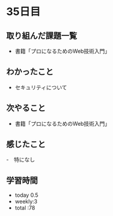# 35日目
## 取り組んだ課題一覧
- 書籍「プロになるためのWeb技術入門」
## わかったこと
- セキュリティについて
## 次やること
- 書籍「プロになるためのWeb技術入門」
## 感じたこと
-　特になし
## 学習時間
- today 0.5
- weekly:3
- total :78
